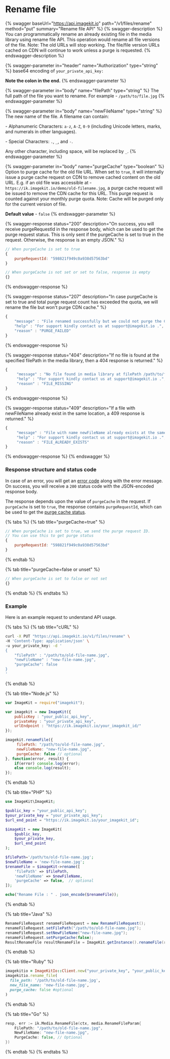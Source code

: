 # Rename file

{% swagger baseUrl="https://api.imagekit.io" path="/v1/files/rename" method="put" summary="Rename file API" %}
{% swagger-description %}
You can programmatically rename an already existing file in the media library using rename file API. This operation would rename all file versions of the file. Note: The old URLs will stop working. The file/file version URLs cached on CDN will continue to work unless a purge is requested.
{% endswagger-description %}

{% swagger-parameter in="header" name="Authorization" type="string" %}
base64 encoding of `your_private_api_key:`

**Note the colon in the end.**
{% endswagger-parameter %}

{% swagger-parameter in="body" name="filePath" type="string" %}
The full path of the file you want to rename. For example - `/path/to/file.jpg`
{% endswagger-parameter %}

{% swagger-parameter in="body" name="newFileName" type="string" %}
The new name of the file. A filename can contain:

\- Alphanumeric Characters: `a-z`, `A-Z`, `0-9` (including Unicode letters, marks, and numerals in other languages). 

\- Special Characters: `.`, `_`, and `-`.

Any other character, including space, will be replaced by `_`.
{% endswagger-parameter %}

{% swagger-parameter in="body" name="purgeCache" type="boolean" %}
Option to purge cache for the old file URL. When set to `true`, it will internally issue a purge cache request on CDN to remove cached content on the old URL. E.g. if an old file was accessible at  - `https://ik.imagekit.io/demo/old-filename.jpg`, a purge cache request will be issued to remove the CDN cache for this URL. This purge request is counted against your monthly purge quota. Note: Cache will be purged only for the current version of file.

**Default value** \- `false`
{% endswagger-parameter %}

{% swagger-response status="200" description="On success, you will receive purgeRequestId in the response body, which can be used to get the purge request status. This is only sent if the purgeCache is set to true in the request. Otherwise, the response is an empty JSON." %}
```javascript
// When purgeCache is set to true
{
    purgeRequestId: "598821f949c0a938d57563bd"
}

// When purgeCache is not set or set to false, response is empty
{}
```
{% endswagger-response %}

{% swagger-response status="207" description="In case purgeCache is set to true and total purge request count has exceeded the quota, we will rename the file but won't purge CDN cache." %}
```javascript
{
    "message" : "File renamed successfully but we could not purge the CDN cache for old URL because of rate limits on purge API.",
    "help" : "For support kindly contact us at support@imagekit.io .",
    "reason" : "PURGE_FAILED" 
}
```
{% endswagger-response %}

{% swagger-response status="404" description="If no file is found at the specified filePath in the media library, then a 404 response is returned." %}
```javascript
{
     "message" : "No file found in media library at filePath /path/to/file.jpg",
     "help" : "For support kindly contact us at support@imagekit.io .",
     "reason" : "FILE_MISSING" 
}
```
{% endswagger-response %}

{% swagger-response status="409" description="If a file with newFileName already exist in the same location, a 409 response is returned." %}
```javascript
{
     "message" : "File with name newFileName already exists at the same location.",
     "help" : "For support kindly contact us at support@imagekit.io .",
     "reason" : "FILE_ALREADY_EXISTS" 
}
```
{% endswagger-response %}
{% endswagger %}

### Response structure and status code

In case of an error, you will get an [error code](../api-introduction/#error-codes) along with the error message. On success, you will receive a `200` status code with the JSON-encoded response body.

The response depends upon the value of `purgeCache` in the request. If `purgeCache` is set to `true`, the response contains `purgeRequestId`, which can be used to get the [purge cache status](purge-cache-status.md).

{% tabs %}
{% tab title="purgeCache=true" %}
```javascript
// When purgeCache is set to true, we send the purge request ID.
// You can use this to get purge status
{
    purgeRequestId: "598821f949c0a938d57563bd"
}
```
{% endtab %}

{% tab title="purgeCache=false or unset" %}
```javascript
// When purgeCache is set to false or not set
{}
```
{% endtab %}
{% endtabs %}

### Example

Here is an example request to understand API usage.

{% tabs %}
{% tab title="cURL" %}
```bash
curl -X PUT "https://api.imagekit.io/v1/files/rename" \
-H 'Content-Type: application/json' \
-u your_private_key: -d '
{
	"filePath" : "/path/to/old-file-name.jpg",
	"newFileName" : "new-file-name.jpg",
	"purgeCache": false
}
'
```
{% endtab %}

{% tab title="Node.js" %}
```javascript
var ImageKit = require("imagekit");

var imagekit = new ImageKit({
    publicKey : "your_public_api_key",
    privateKey : "your_private_api_key",
    urlEndpoint : "https://ik.imagekit.io/your_imagekit_id/"
});

imagekit.renameFile({
     filePath: "/path/to/old-file-name.jpg",
     newFileName: "new-file-name.jpg",
     purgeCache: false // optional
}, function(error, result) {
    if(error) console.log(error);
    else console.log(result);
});
```
{% endtab %}

{% tab title="PHP" %}
```php
use ImageKit\ImageKit;

$public_key = "your_public_api_key";
$your_private_key = "your_private_api_key";
$url_end_point = "https://ik.imagekit.io/your_imagekit_id";

$imageKit = new ImageKit(
    $public_key,
    $your_private_key,
    $url_end_point
);

$filePath='/path/to/old-file-name.jpg';
$newFileName = 'new-file-name.jpg';
$renameFile = $imageKit->rename([
    'filePath' => $filePath,
    'newFileName' => $newFileName,
    'purgeCache' => false,  // optional
]);

echo("Rename File : " . json_encode($renameFile));
```
{% endtab %}

{% tab title="Java" %}
```java
RenameFileRequest renameFileRequest = new RenameFileRequest();
renameFileRequest.setFilePath("/path/to/old-file-name.jpg");
renameFileRequest.setNewFileName("new-file-name.jpg");
renameFileRequest.setPurgeCache(false);
ResultRenameFile resultRenameFile = ImageKit.getInstance().renameFile(renameFileRequest);
```
{% endtab %}

{% tab title="Ruby" %}
```ruby
imagekitio = ImageKitIo::Client.new("your_private_key", "your_public_key", "your_url_endpoint")
imagekitio.rename_file(
  file_path: '/path/to/old-file-name.jpg',
  new_file_name: 'new-file-name.jpg',
  purge_cache: false #optional
)
```
{% endtab %}

{% tab title="Go" %}
```Go
resp, err := ik.Media.RenameFile(ctx, media.RenameFileParam{
    FilePath: "/path/to/old-file-name.jpg",
    NewFileName: "new-file-name.jpg",
    PurgeCache: false, // Optional
})
```
{% endtab %}
{% endtabs %}
